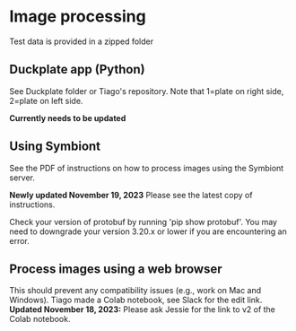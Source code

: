 # Image processing

Test data is provided in a zipped folder

## Duckplate app (Python)
See Duckplate folder or Tiago's repository. Note that 1=plate on right side, 2=plate on left side.

**Currently needs to be updated**

## Using Symbiont
See the PDF of instructions on how to process images using the Symbiont server. 

**Newly updated November 19, 2023** Please see the latest copy of instructions.

Check your version of protobuf by running 'pip show protobuf'. You may need to downgrade your version 3.20.x or lower if you are encountering an error.

## Process images using a web browser
This should prevent any compatibility issues (e.g., work on Mac and Windows). Tiago made a Colab notebook, see Slack for the edit link. **Updated November 18, 2023:** Please ask Jessie for the link to v2 of the Colab notebook.

